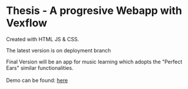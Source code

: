 # Thesis - A progresive Webapp with Vexflow
Created with HTML JS & CSS.

The latest version is on deployment branch

Final Version will be an app for music learning which adopts the "Perfect Ears" similar functionalities.
<br/>
<br/>
Demo can be found: [here](https://thesis-dw96.web.app/)
